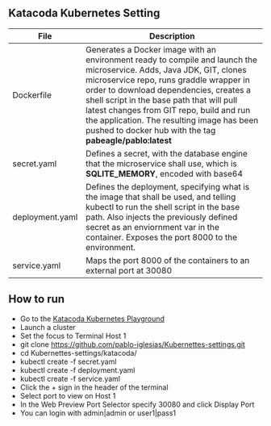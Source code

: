 Katacoda Kubernetes Setting
----------------------------------------
File     | Description
-------- | ---
Dockerfile | Generates a Docker image with an environment ready to compile and launch the microservice. Adds, Java JDK, GIT, clones microservice repo, runs graddle wrapper in order to download dependencies, creates a shell script in the base path that will pull latest changes from GIT repo, build and run the application. The resulting image has been pushed to docker hub with the tag **pabeagle/pablo:latest**
secret.yaml    | Defines a secret, with the database engine that the microservice shall use, which is **SQLITE_MEMORY**, encoded with base64
deployment.yaml     | Defines the deployment, specifying what is the image that shall be used, and telling kubectl to run the shell script in the base path. Also injects the previously defined secret as an enviornment var in the container. Exposes the port 8000 to the environment.
service.yaml | Maps the port 8000 of the containers to an external port at 30080

How to run
----------------
- Go to the [Katacoda Kubernetes Playground](https://www.katacoda.com/courses/kubernetes/playground)
- Launch a cluster
- Set the focus to Terminal Host 1
- git clone https://github.com/pablo-iglesias/Kubernettes-settings.git
- cd Kubernettes-settings/katacoda/
- kubectl create -f secret.yaml
- kubectl create -f deployment.yaml
- kubectl create -f service.yaml
- Click the + sign in the header of the terminal
- Select port to view on Host 1
- In the Web Preview Port Selector specify 30080 and click Display Port
- You can login with admin|admin or user1|pass1
